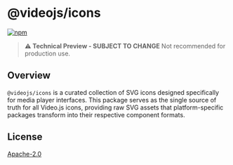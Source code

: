 # @videojs/icons

[![npm](https://img.shields.io/badge/npm-%40videojs%2Ficons-blue)](https://www.npmjs.com/package/@videojs/icons)

> **⚠️ Technical Preview - SUBJECT TO CHANGE** Not recommended for production use.

## Overview

`@videojs/icons` is a curated collection of SVG icons designed specifically for media player
interfaces. This package serves as the single source of truth for all Video.js icons, providing raw
SVG assets that platform-specific packages transform into their respective component formats.

## License

[Apache-2.0](./LICENSE)
